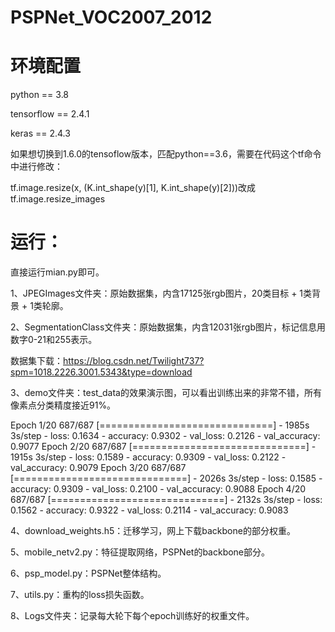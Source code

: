 # PSPNet_VOC2007_2012

# 环境配置

python == 3.8

tensorflow == 2.4.1

keras == 2.4.3

如果想切换到1.6.0的tensoflow版本，匹配python==3.6，需要在代码这个tf命令中进行修改：

tf.image.resize(x, (K.int_shape(y)[1], K.int_shape(y)[2]))改成tf.image.resize_images

# 运行：

直接运行mian.py即可。

1、JPEGImages文件夹：原始数据集，内含17125张rgb图片，20类目标 + 1类背景 + 1类轮廓。

2、SegmentationClass文件夹：原始数据集，内含12031张rgb图片，标记信息用数字0-21和255表示。

数据集下载：https://blog.csdn.net/Twilight737?spm=1018.2226.3001.5343&type=download

3、demo文件夹：test_data的效果演示图，可以看出训练出来的非常不错，所有像素点分类精度接近91%。


Epoch 1/20
687/687 [==============================] - 1985s 3s/step - loss: 0.1634 - accuracy: 0.9302 - val_loss: 0.2126 - val_accuracy: 0.9077
Epoch 2/20
687/687 [==============================] - 1915s 3s/step - loss: 0.1589 - accuracy: 0.9309 - val_loss: 0.2122 - val_accuracy: 0.9079
Epoch 3/20
687/687 [==============================] - 2026s 3s/step - loss: 0.1585 - accuracy: 0.9309 - val_loss: 0.2100 - val_accuracy: 0.9088
Epoch 4/20
687/687 [==============================] - 2132s 3s/step - loss: 0.1562 - accuracy: 0.9322 - val_loss: 0.2114 - val_accuracy: 0.9083


4、download_weights.h5：迁移学习，网上下载backbone的部分权重。

5、mobile_netv2.py：特征提取网络，PSPNet的backbone部分。

6、psp_model.py：PSPNet整体结构。

7、utils.py：重构的loss损失函数。

8、Logs文件夹：记录每大轮下每个epoch训练好的权重文件。
